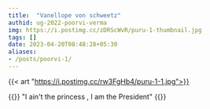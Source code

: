 ```yaml
---
title:  "Vanellope von schweetz"
authid: ug-2022-poorvi-verma
img: https://i.postimg.cc/zDRScWvR/puru-1-thumbnail.jpg
tags: []
date: 2023-04-20T08:48:28+05:30
aliases:
- /posts/poorvi-1/
---
```


{{< art "https://i.postimg.cc/rw3FgHb4/puru-1-1.jpg">}}


{{<quote>}}
"I ain't the princess , I am the President"
{{</quote>}}
